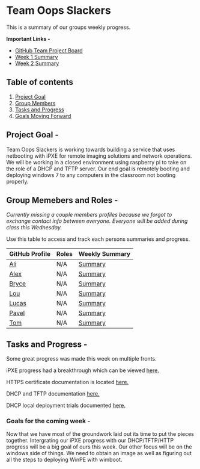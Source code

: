 # Team Oops Slackers
This is a summary of our groups weekly progress. 


**Important Links -**
* [GitHub Team Project Board](https://github.com/orgs/FOSSClass/projects/4)
* [Week 1 Summary](https://github.com/luschool/oopsslackersluschool/blob/master/OopsSlackersWeek1GroupSummary.md)
* [Week 2 Summary](https://github.com/luschool/oopsslackersluschool/blob/master/OopsSlackersWeek2GroupSummary.md)


## Table of contents
1. [Project Goal](#goal)
2. [Group Members](#members)
3. [Tasks and Progress](#tasksprogress)
4. [Goals Moving Forward](#future)


<a name="summary"></a>

## Project Goal - 

Team Oops Slackers is working towards building a service that uses netbooting with iPXE for remote imaging solutions 
and network operations. We will be working in a closed environment using raspberry pi to take on the role of 
a DHCP and TFTP server. Our end goal is remotely booting and deploying windows 7 to any computers in the classroom
not booting properly. 

<a name="members"></a>

## Group Memebers and Roles - 

*Currently missing a couple members profiles because we forgot to exchange contact info between everyone.*
*Everyone will be added during class this Wednesday.*

Use this table to access and track each persons summaries and progress. 

GitHub Profile | Roles | Weekly Summary
| --- | --- | ---
[Ali](https://github.com/caqlishire) | N/A | [Summary](https://github.com/caqlishire/week14)
[Alex](https://github.com/rarar0) | N/A | [Summary](https://github.com/rarar0/TFTPslackersOops)
[Bryce](https://github.com/Zetiaaa) | N/A | [Summary](https://github.com/Zetiaaa)
[Lou](https://github.com/LouVang97) | N/A | [Summary](https://github.com/LouVang97/Week14/blob/master/Report3.md)
[Lucas](https://github.com/luschool) | N/A | [Summary](https://github.com/luschool/oopsslackersluschool/blob/master/OopsSlackersWeek3Individual.md)
[Pavel](https://github.com/paveldanek) | N/A | [Summary](https://github.com/paveldanek/Week-14-and-Oops/blob/master/Summary3.md)
[Tom](https://github.com/bigmantate) | N/A | [Summary](https://github.com/bigmantate/team_oops_project)


<a name="tasksprogress"></a>

## Tasks and Progress - 

Some great progress was made this week on multiple fronts.

iPXE progress had a breakthrough which can be viewed [here.](https://github.com/paveldanek/Week-14-and-Oops/blob/master/Summary3.md) 

HTTPS certificate documentation is located [here.](https://github.com/rarar0/TFTPslackersOops/blob/master/DocumentationHTTPS.md)

DHCP and TFTP documentation [here.](https://github.com/rarar0/TFTPslackersOops/blob/master/DocumentationTFTP.md) 

DHCP local deployment trials documented [here.](https://github.com/luschool/oopsslackersluschool/blob/master/OopsSlackersWeek3Individual.md) 

<a name="future"></a>

### Goals for the coming week -  

Now that we have most of the groundwork laid out its time to put the pieces together. 
Intergrating our iPXE progress with our DHCP/TFTP/HTTP progress will be a big goal of ours this week.
Our other focus will be on the windows side of things. We need to obtain an image as well as 
figuring out all the steps to deploying WinPE with wimboot. 



